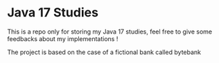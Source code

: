 # Java 17 Studies

This is a repo only for storing my Java 17 studies, feel free to give some feedbacks about my implementations ! 

The project is based on the case of a fictional bank called bytebank